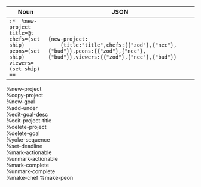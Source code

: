 |  Noun  |  JSON  |
| ------ | ------ |
| `:*  %new-project`<br>`title=@t`<br>`chefs=(set ship)`<br>`peons=(set ship)`<br>`viewers=(set ship)`<br>`==` | `{new-project:`<br>`    {title:"title",chefs:{{"zod"},{"nec"},{"bud"}},peons:{{"zod"},{"nec"},{"bud"}},viewers:{{"zod"},{"nec"},{"bud"}}` |

%new-project                                                                                                                                                  
%copy-project                                                                   
%new-goal                                                                       
%add-under                                                                      
%edit-goal-desc                                                                 
%edit-project-title                                                             
%delete-project                                                                 
%delete-goal                                                                    
%yoke-sequence                                                                  
%set-deadline                                                                   
%mark-actionable                                                                
%unmark-actionable                                                              
%mark-complete                                                                  
%unmark-complete                                                                
%make-chef
%make-peon

